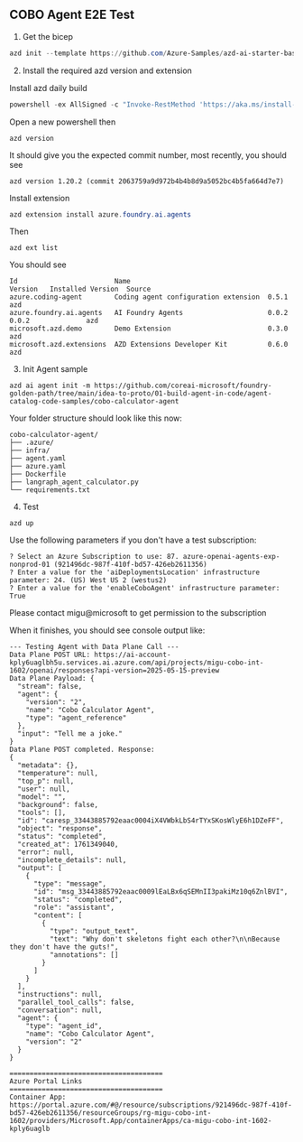 ## COBO Agent E2E Test


1. Get the bicep
```powershell
azd init --template https://github.com/Azure-Samples/azd-ai-starter-basic
```

2. Install the required azd version and extension

Install azd daily build
```powershell
powershell -ex AllSigned -c "Invoke-RestMethod 'https://aka.ms/install-azd.ps1' -OutFile 'install-azd.ps1'; ./install-azd.ps1 -Version 'daily'"
```
Open a new powershell then
```
azd version
```
It should give you the expected commit number, most recently, you should see
```
azd version 1.20.2 (commit 2063759a9d972b4b4b8d9a5052bc4b5fa664d7e7)
```

Install extension
```powershell
azd extension install azure.foundry.ai.agents  
```
Then
```
azd ext list
```
You should see
```
Id                        Name                                  Version   Installed Version  Source
azure.coding-agent        Coding agent configuration extension  0.5.1                        azd
azure.foundry.ai.agents   AI Foundry Agents                     0.0.2     0.0.2              azd
microsoft.azd.demo        Demo Extension                        0.3.0                        azd
microsoft.azd.extensions  AZD Extensions Developer Kit          0.6.0                        azd
```

3. Init Agent sample
```
azd ai agent init -m https://github.com/coreai-microsoft/foundry-golden-path/tree/main/idea-to-proto/01-build-agent-in-code/agent-catalog-code-samples/cobo-calculator-agent
```

Your folder structure should look like this now:
```
cobo-calculator-agent/
├── .azure/
├── infra/
├── agent.yaml
├── azure.yaml
├── Dockerfile
├── langraph_agent_calculator.py
└── requirements.txt
```


4. Test
```
azd up
```
Use the following parameters if you don't have a test subscription:
```
? Select an Azure Subscription to use: 87. azure-openai-agents-exp-nonprod-01 (921496dc-987f-410f-bd57-426eb2611356)
? Enter a value for the 'aiDeploymentsLocation' infrastructure parameter: 24. (US) West US 2 (westus2)
? Enter a value for the 'enableCoboAgent' infrastructure parameter: True
```
Please contact migu@microsoft to get permission to the subscription


When it finishes, you should see console output like:
```
--- Testing Agent with Data Plane Call ---
Data Plane POST URL: https://ai-account-kply6uaglbh5u.services.ai.azure.com/api/projects/migu-cobo-int-1602/openai/responses?api-version=2025-05-15-preview
Data Plane Payload: {
  "stream": false,
  "agent": {
    "version": "2",
    "name": "Cobo Calculator Agent",
    "type": "agent_reference"
  },
  "input": "Tell me a joke."
}
Data Plane POST completed. Response:
{
  "metadata": {},
  "temperature": null,
  "top_p": null,
  "user": null,
  "model": "",
  "background": false,
  "tools": [],
  "id": "caresp_33443885792eaac0004iX4VWbkLbS4rTYxSKosWlyE6h1DZeFF",
  "object": "response",
  "status": "completed",
  "created_at": 1761349040,
  "error": null,
  "incomplete_details": null,
  "output": [
    {
      "type": "message",
      "id": "msg_33443885792eaac0009lEaLBx6qSEMnII3pakiMz10q6ZnlBVI",
      "status": "completed",
      "role": "assistant",
      "content": [
        {
          "type": "output_text",
          "text": "Why don't skeletons fight each other?\n\nBecause they don't have the guts!",
          "annotations": []
        }
      ]
    }
  ],
  "instructions": null,
  "parallel_tool_calls": false,
  "conversation": null,
  "agent": {
    "type": "agent_id",
    "name": "Cobo Calculator Agent",
    "version": "2"
  }
}

======================================
Azure Portal Links
======================================
Container App: https://portal.azure.com/#@/resource/subscriptions/921496dc-987f-410f-bd57-426eb2611356/resourceGroups/rg-migu-cobo-int-1602/providers/Microsoft.App/containerApps/ca-migu-cobo-int-1602-kply6uaglb  
```